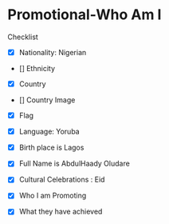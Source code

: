 # Promotional-Who Am I

Checklist
- [x] Nationality: Nigerian
- [] Ethnicity
- [x] Country 
- [] Country Image
- [x] Flag
- [x] Language: Yoruba
- [x] Birth place is Lagos
- [x] Full Name is AbdulHaady  Oludare
- [x] Cultural Celebrations : Eid
- [x] Who I am Promoting
- [x] What they have achieved




